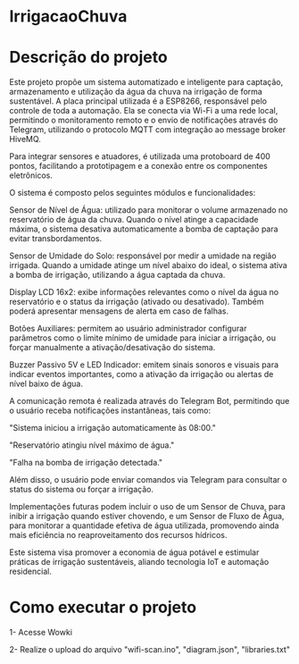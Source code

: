 # IrrigacaoChuva

# Descrição do projeto

Este projeto propõe um sistema automatizado e inteligente para captação, armazenamento e utilização da água da chuva na irrigação de forma sustentável. A placa principal utilizada é a ESP8266, responsável pelo controle de toda a automação. Ela se conecta via Wi-Fi a uma rede local, permitindo o monitoramento remoto e o envio de notificações através do Telegram, utilizando o protocolo MQTT com integração ao message broker HiveMQ.

Para integrar sensores e atuadores, é utilizada uma protoboard de 400 pontos, facilitando a prototipagem e a conexão entre os componentes eletrônicos.

O sistema é composto pelos seguintes módulos e funcionalidades:

Sensor de Nível de Água: utilizado para monitorar o volume armazenado no reservatório de água da chuva. Quando o nível atinge a capacidade máxima, o sistema desativa automaticamente a bomba de captação para evitar transbordamentos.

Sensor de Umidade do Solo: responsável por medir a umidade na região irrigada. Quando a umidade atinge um nível abaixo do ideal, o sistema ativa a bomba de irrigação, utilizando a água captada da chuva.

Display LCD 16x2: exibe informações relevantes como o nível da água no reservatório e o status da irrigação (ativado ou desativado). Também poderá apresentar mensagens de alerta em caso de falhas.

Botões Auxiliares: permitem ao usuário administrador configurar parâmetros como o limite mínimo de umidade para iniciar a irrigação, ou forçar manualmente a ativação/desativação do sistema.

Buzzer Passivo 5V e LED Indicador: emitem sinais sonoros e visuais para indicar eventos importantes, como a ativação da irrigação ou alertas de nível baixo de água.

A comunicação remota é realizada através do Telegram Bot, permitindo que o usuário receba notificações instantâneas, tais como:

"Sistema iniciou a irrigação automaticamente às 08:00."

"Reservatório atingiu nível máximo de água."

"Falha na bomba de irrigação detectada."

Além disso, o usuário pode enviar comandos via Telegram para consultar o status do sistema ou forçar a irrigação.

Implementações futuras podem incluir o uso de um Sensor de Chuva, para inibir a irrigação quando estiver chovendo, e um Sensor de Fluxo de Água, para monitorar a quantidade efetiva de água utilizada, promovendo ainda mais eficiência no reaproveitamento dos recursos hídricos.

Este sistema visa promover a economia de água potável e estimular práticas de irrigação sustentáveis, aliando tecnologia IoT e automação residencial.


# Como executar o projeto
1- Acesse Wowki

2- Realize o upload do arquivo "wifi-scan.ino", "diagram.json", "libraries.txt"
